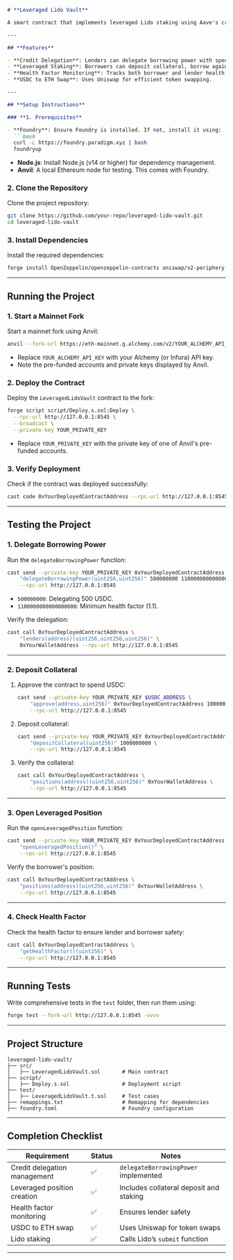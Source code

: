 ```markdown
# **Leveraged Lido Vault**

A smart contract that implements leveraged Lido staking using Aave's credit delegation and Uniswap for swapping USDC to ETH. It allows lenders to delegate their borrowing power, borrowers to deposit collateral, and create leveraged staking positions while ensuring lender safety through health factor monitoring.

---

## **Features**

- **Credit Delegation**: Lenders can delegate borrowing power with specific terms (amount, minimum health factor).
- **Leveraged Staking**: Borrowers can deposit collateral, borrow against it, and stake ETH on Lido with leverage.
- **Health Factor Monitoring**: Tracks both borrower and lender health factors to prevent liquidation risks.
- **USDC to ETH Swap**: Uses Uniswap for efficient token swapping.

---

## **Setup Instructions**

### **1. Prerequisites**

- **Foundry**: Ensure Foundry is installed. If not, install it using:
  ```bash
  curl -L https://foundry.paradigm.xyz | bash
  foundryup
  ```
- **Node.js**: Install Node.js (v14 or higher) for dependency management.
- **Anvil**: A local Ethereum node for testing. This comes with Foundry.

### **2. Clone the Repository**

Clone the project repository:
```bash
git clone https://github.com/your-repo/leveraged-lido-vault.git
cd leveraged-lido-vault
```

### **3. Install Dependencies**

Install the required dependencies:
```bash
forge install OpenZeppelin/openzeppelin-contracts uniswap/v2-periphery
```

---

## **Running the Project**

### **1. Start a Mainnet Fork**

Start a mainnet fork using Anvil:
```bash
anvil --fork-url https://eth-mainnet.g.alchemy.com/v2/YOUR_ALCHEMY_API_KEY
```

- Replace `YOUR_ALCHEMY_API_KEY` with your Alchemy (or Infura) API key.
- Note the pre-funded accounts and private keys displayed by Anvil.

### **2. Deploy the Contract**

Deploy the `LeveragedLidoVault` contract to the fork:
```bash
forge script script/Deploy.s.sol:Deploy \
  --rpc-url http://127.0.0.1:8545 \
  --broadcast \
  --private-key YOUR_PRIVATE_KEY
```

- Replace `YOUR_PRIVATE_KEY` with the private key of one of Anvil's pre-funded accounts.

### **3. Verify Deployment**

Check if the contract was deployed successfully:
```bash
cast code 0xYourDeployedContractAddress --rpc-url http://127.0.0.1:8545
```

---

## **Testing the Project**

### **1. Delegate Borrowing Power**

Run the `delegateBorrowingPower` function:
```bash
cast send --private-key YOUR_PRIVATE_KEY 0xYourDeployedContractAddress \
    "delegateBorrowingPower(uint256,uint256)" 500000000 1100000000000000000 \
    --rpc-url http://127.0.0.1:8545
```

- `500000000`: Delegating 500 USDC.
- `1100000000000000000`: Minimum health factor (1.1).

Verify the delegation:
```bash
cast call 0xYourDeployedContractAddress \
    "lenders(address)(uint256,uint256,uint256)" \
    0xYourWalletAddress --rpc-url http://127.0.0.1:8545
```

---

### **2. Deposit Collateral**

1. Approve the contract to spend USDC:
   ```bash
   cast send --private-key YOUR_PRIVATE_KEY $USDC_ADDRESS \
       "approve(address,uint256)" 0xYourDeployedContractAddress 1000000000 \
       --rpc-url http://127.0.0.1:8545
   ```

2. Deposit collateral:
   ```bash
   cast send --private-key YOUR_PRIVATE_KEY 0xYourDeployedContractAddress \
       "depositCollateral(uint256)" 1000000000 \
       --rpc-url http://127.0.0.1:8545
   ```

3. Verify the collateral:
   ```bash
   cast call 0xYourDeployedContractAddress \
       "positions(address)(uint256,uint256)" 0xYourWalletAddress \
       --rpc-url http://127.0.0.1:8545
   ```

---

### **3. Open Leveraged Position**

Run the `openLeveragedPosition` function:
```bash
cast send --private-key YOUR_PRIVATE_KEY 0xYourDeployedContractAddress \
    "openLeveragedPosition()" \
    --rpc-url http://127.0.0.1:8545
```

Verify the borrower's position:
```bash
cast call 0xYourDeployedContractAddress \
    "positions(address)(uint256,uint256)" 0xYourWalletAddress \
    --rpc-url http://127.0.0.1:8545
```

---

### **4. Check Health Factor**

Check the health factor to ensure lender and borrower safety:
```bash
cast call 0xYourDeployedContractAddress \
    "getHealthFactor()(uint256)" \
    --rpc-url http://127.0.0.1:8545
```

---

## **Running Tests**

Write comprehensive tests in the `test` folder, then run them using:
```bash
forge test --fork-url http://127.0.0.1:8545 -vvvv
```

---

## **Project Structure**

```
leveraged-lido-vault/
├── src/
│   ├── LeveragedLidoVault.sol       # Main contract
├── script/
│   ├── Deploy.s.sol                 # Deployment script
├── test/
│   ├── LeveragedLidoVault.t.sol     # Test cases
├── remappings.txt                   # Remapping for dependencies
├── foundry.toml                     # Foundry configuration
```

---

## **Completion Checklist**

| **Requirement**                       | **Status** | **Notes**                               |
|---------------------------------------|------------|-----------------------------------------|
| Credit delegation management          | ✅          | `delegateBorrowingPower` implemented    |
| Leveraged position creation           | ✅          | Includes collateral deposit and staking |
| Health factor monitoring              | ✅          | Ensures lender safety                   |
| USDC to ETH swap                      | ✅          | Uses Uniswap for token swaps            |
| Lido staking                          | ✅          | Calls Lido’s `submit` function          |

---